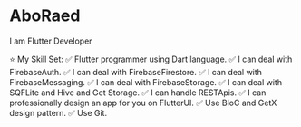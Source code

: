 # AboRaed
I am Flutter Developer

⭐ My Skill Set:
✅ Flutter programmer using Dart language.
✅ I can deal with FirebaseAuth.
✅ I can deal with FirebaseFirestore.
✅ I can deal with FirebaseMessaging.
✅ I can deal with FirebaseStorage.
✅ I can deal with SQFLite and Hive and Get Storage.
✅ I can handle RESTApis.
✅ I can professionally design an app for you on FlutterUI.
✅ Use BloC and GetX design pattern.
✅ Use Git.
